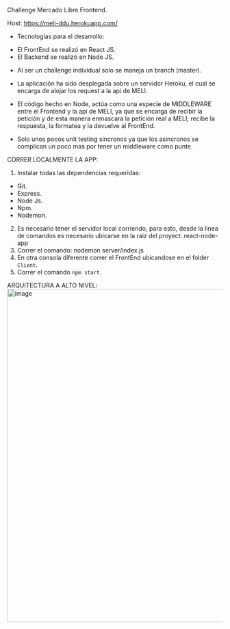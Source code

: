 Challenge Mercado Libre Frontend.

Host: https://meli-ddu.herokuapp.com/

* Tecnologías para el desarrollo:
- El FrontEnd se realizó en React JS.
- El Backend se realizó en Node JS.

* Al ser un challenge individual solo se maneja un branch (master).

* La aplicación ha sido desplegada sobre un servidor Heroku, el cual se encarga de alojar los request a la api de MELI.

* El código hecho en Node, actúa como una especie de MIDDLEWARE entre el Frontend y la api de MELI, ya que se encarga de recibir la petición y de
  esta manera enmascara la petición real a MELI; recibe la respuesta, la formatea y la devuelve al FrontEnd.
  
* Solo unos pocos unit testing sincronos ya que los asincronos se complican un poco mas por tener un middleware como punte.

CORRER LOCALMENTE LA APP:

1. Instalar todas las dependencias requeridas: 
 - Git.
 - Express.
 - Node Js.
 - Npm.
 - Nodemon.
2. Es necesario tener el servidor local corriendo, para esto, desde la linea de comandos es necesario ubicarse en la raiz del proyect: react-node-app
3. Correr el comando: nodemon server/index.js
4. En otra consola diferente correr el FrontEnd ubicandose en el folder `Client`.
5. Correr el comando `npm start`.

ARQUITECTURA A ALTO NIVEL:
<img width="779" alt="image" src="https://user-images.githubusercontent.com/23347754/216836017-52bb2ad9-c3bf-4d57-8b43-ed9a8357cfc0.png">
